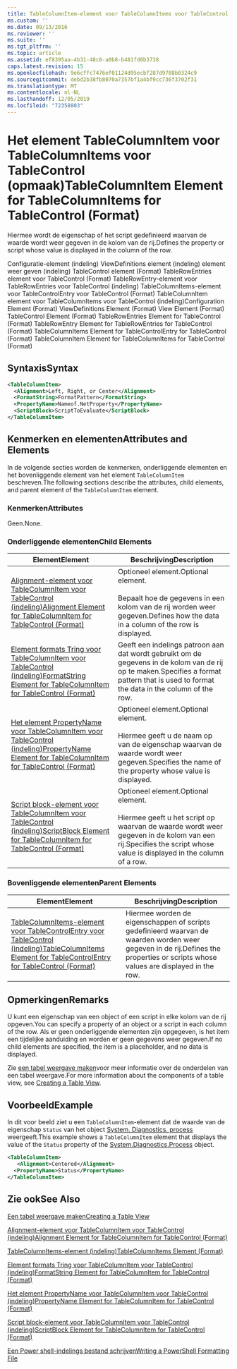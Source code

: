 ```yaml
---
title: TableColumnItem-element voor TableColumnItems voor TableControl (indeling) | Microsoft Docs
ms.custom: ''
ms.date: 09/13/2016
ms.reviewer: ''
ms.suite: ''
ms.tgt_pltfrm: ''
ms.topic: article
ms.assetid: ef8395aa-4b31-48c0-a0b8-b481fd0b3738
caps.latest.revision: 15
ms.openlocfilehash: 9e6cffc7476ef01124d95ecbf287d9788b0324c9
ms.sourcegitcommit: debd2b38fb8070a7357bf1a4bf9cc736f3702f31
ms.translationtype: MT
ms.contentlocale: nl-NL
ms.lasthandoff: 12/05/2019
ms.locfileid: "72358803"
---
```

# <a name="tablecolumnitem-element-for-tablecolumnitems-for-tablecontrol-format"></a><span data-ttu-id="ab630-102">Het element TableColumnItem voor TableColumnItems voor TableControl (opmaak)</span><span class="sxs-lookup"><span data-stu-id="ab630-102">TableColumnItem Element for TableColumnItems for TableControl (Format)</span></span>

<span data-ttu-id="ab630-103">Hiermee wordt de eigenschap of het script gedefinieerd waarvan de waarde wordt weer gegeven in de kolom van de rij.</span><span class="sxs-lookup"><span data-stu-id="ab630-103">Defines the property or script whose value is displayed in the column of the row.</span></span>

<span data-ttu-id="ab630-104">Configuratie-element (indeling) ViewDefinitions element (indeling) element weer geven (indeling) TableControl element (Format) TableRowEntries element voor TableControl (Format) TableRowEntry-element voor TableRowEntries voor TableControl (indeling) TableColumnItems-element voor TableControlEntry voor TableControl (Format) TableColumnItem element voor TableColumnItems voor TableControl (indeling)</span><span class="sxs-lookup"><span data-stu-id="ab630-104">Configuration Element (Format) ViewDefinitions Element (Format) View Element (Format) TableControl Element (Format) TableRowEntries Element for TableControl (Format) TableRowEntry Element for TableRowEntries for TableControl (Format) TableColumnItems Element for TableControlEntry for TableControl (Format) TableColumnItem Element for TableColumnItems for TableControl (Format)</span></span>

## <a name="syntax"></a><span data-ttu-id="ab630-105">Syntaxis</span><span class="sxs-lookup"><span data-stu-id="ab630-105">Syntax</span></span>

```xml
<TableColumnItem>
  <Alignment>Left, Right, or Center</Alignment>
  <FormatString>FormatPattern</FormatString>
  <PropertyName>Nameof.NetProperty</PropertyName>
  <ScriptBlock>ScriptToEvaluate</ScriptBlock>
</TableColumnItem>
```

## <a name="attributes-and-elements"></a><span data-ttu-id="ab630-106">Kenmerken en elementen</span><span class="sxs-lookup"><span data-stu-id="ab630-106">Attributes and Elements</span></span>

<span data-ttu-id="ab630-107">In de volgende secties worden de kenmerken, onderliggende elementen en het bovenliggende element van het element `TableColumnItem` beschreven.</span><span class="sxs-lookup"><span data-stu-id="ab630-107">The following sections describe the attributes, child elements, and parent element of the `TableColumnItem` element.</span></span>

### <a name="attributes"></a><span data-ttu-id="ab630-108">Kenmerken</span><span class="sxs-lookup"><span data-stu-id="ab630-108">Attributes</span></span>

<span data-ttu-id="ab630-109">Geen.</span><span class="sxs-lookup"><span data-stu-id="ab630-109">None.</span></span>

### <a name="child-elements"></a><span data-ttu-id="ab630-110">Onderliggende elementen</span><span class="sxs-lookup"><span data-stu-id="ab630-110">Child Elements</span></span>

|<span data-ttu-id="ab630-111">Element</span><span class="sxs-lookup"><span data-stu-id="ab630-111">Element</span></span>|<span data-ttu-id="ab630-112">Beschrijving</span><span class="sxs-lookup"><span data-stu-id="ab630-112">Description</span></span>|
|-------------|-----------------|
|[<span data-ttu-id="ab630-113">Alignment-element voor TableColumnItem voor TableControl (indeling)</span><span class="sxs-lookup"><span data-stu-id="ab630-113">Alignment Element for TableColumnItem for TableControl (Format)</span></span>](./alignment-element-for-tablecolumnitem-for-tablecontrol-format.md)|<span data-ttu-id="ab630-114">Optioneel element.</span><span class="sxs-lookup"><span data-stu-id="ab630-114">Optional element.</span></span><br /><br /> <span data-ttu-id="ab630-115">Bepaalt hoe de gegevens in een kolom van de rij worden weer gegeven.</span><span class="sxs-lookup"><span data-stu-id="ab630-115">Defines how the data in a column of the row is displayed.</span></span>|
|[<span data-ttu-id="ab630-116">Element formats Tring voor TableColumnItem voor TableControl (indeling)</span><span class="sxs-lookup"><span data-stu-id="ab630-116">FormatString Element for TableColumnItem for TableControl (Format)</span></span>](./formatstring-element-for-tablecolumnitem-for-tablecontrol-format.md)|<span data-ttu-id="ab630-117">Geeft een indelings patroon aan dat wordt gebruikt om de gegevens in de kolom van de rij op te maken.</span><span class="sxs-lookup"><span data-stu-id="ab630-117">Specifies a format pattern that is used to format the data in the column of the row.</span></span>|
|[<span data-ttu-id="ab630-118">Het element PropertyName voor TableColumnItem voor TableControl (indeling)</span><span class="sxs-lookup"><span data-stu-id="ab630-118">PropertyName Element for TableColumnItem for TableControl (Format)</span></span>](./propertyname-element-for-tablecolumnitem-for-tablecontrol-format.md)|<span data-ttu-id="ab630-119">Optioneel element.</span><span class="sxs-lookup"><span data-stu-id="ab630-119">Optional element.</span></span><br /><br /> <span data-ttu-id="ab630-120">Hiermee geeft u de naam op van de eigenschap waarvan de waarde wordt weer gegeven.</span><span class="sxs-lookup"><span data-stu-id="ab630-120">Specifies the name of the property whose value is displayed.</span></span>|
|[<span data-ttu-id="ab630-121">Script block-element voor TableColumnItem voor TableControl (indeling)</span><span class="sxs-lookup"><span data-stu-id="ab630-121">ScriptBlock Element for TableColumnItem for TableControl (Format)</span></span>](./scriptblock-element-for-tablecolumnitem-for-tablecontrol-format.md)|<span data-ttu-id="ab630-122">Optioneel element.</span><span class="sxs-lookup"><span data-stu-id="ab630-122">Optional element.</span></span><br /><br /> <span data-ttu-id="ab630-123">Hiermee geeft u het script op waarvan de waarde wordt weer gegeven in de kolom van een rij.</span><span class="sxs-lookup"><span data-stu-id="ab630-123">Specifies the script whose value is displayed in the column of a row.</span></span>|

### <a name="parent-elements"></a><span data-ttu-id="ab630-124">Bovenliggende elementen</span><span class="sxs-lookup"><span data-stu-id="ab630-124">Parent Elements</span></span>

|<span data-ttu-id="ab630-125">Element</span><span class="sxs-lookup"><span data-stu-id="ab630-125">Element</span></span>|<span data-ttu-id="ab630-126">Beschrijving</span><span class="sxs-lookup"><span data-stu-id="ab630-126">Description</span></span>|
|-------------|-----------------|
|[<span data-ttu-id="ab630-127">TableColumnItems-element voor TableControlEntry voor TableControl (indeling)</span><span class="sxs-lookup"><span data-stu-id="ab630-127">TableColumnItems Element for TableControlEntry for TableControl (Format)</span></span>](./tablecolumnitems-element-for-tablerowentry-for-tablecontrol-format.md)|<span data-ttu-id="ab630-128">Hiermee worden de eigenschappen of scripts gedefinieerd waarvan de waarden worden weer gegeven in de rij.</span><span class="sxs-lookup"><span data-stu-id="ab630-128">Defines the properties or scripts whose values are displayed in the row.</span></span>|

## <a name="remarks"></a><span data-ttu-id="ab630-129">Opmerkingen</span><span class="sxs-lookup"><span data-stu-id="ab630-129">Remarks</span></span>

<span data-ttu-id="ab630-130">U kunt een eigenschap van een object of een script in elke kolom van de rij opgeven.</span><span class="sxs-lookup"><span data-stu-id="ab630-130">You can specify a property of an object or a script in each column of the row.</span></span> <span data-ttu-id="ab630-131">Als er geen onderliggende elementen zijn opgegeven, is het item een tijdelijke aanduiding en worden er geen gegevens weer gegeven.</span><span class="sxs-lookup"><span data-stu-id="ab630-131">If no child elements are specified, the item is a placeholder, and no data is displayed.</span></span>

<span data-ttu-id="ab630-132">Zie [een tabel weergave maken](./creating-a-table-view.md)voor meer informatie over de onderdelen van een tabel weergave.</span><span class="sxs-lookup"><span data-stu-id="ab630-132">For more information about the components of a table view, see [Creating a Table View](./creating-a-table-view.md).</span></span>

## <a name="example"></a><span data-ttu-id="ab630-133">Voorbeeld</span><span class="sxs-lookup"><span data-stu-id="ab630-133">Example</span></span>

<span data-ttu-id="ab630-134">In dit voor beeld ziet u een `TableColumnItem`-element dat de waarde van de eigenschap `Status` van het object [System. Diagnostics. process](/dotnet/api/System.Diagnostics.Process) weergeeft.</span><span class="sxs-lookup"><span data-stu-id="ab630-134">This example shows a `TableColumnItem` element that displays the value of the `Status` property of the [System.Diagnostics.Process](/dotnet/api/System.Diagnostics.Process) object.</span></span>

```xml
<TableColumnItem>
   <Alignment>Centered</Alignment>
  <PropertyName>Status</PropertyName>
</TableColumnItem>

```

## <a name="see-also"></a><span data-ttu-id="ab630-135">Zie ook</span><span class="sxs-lookup"><span data-stu-id="ab630-135">See Also</span></span>

[<span data-ttu-id="ab630-136">Een tabel weergave maken</span><span class="sxs-lookup"><span data-stu-id="ab630-136">Creating a Table View</span></span>](./creating-a-table-view.md)

[<span data-ttu-id="ab630-137">Alignment-element voor TableColumnItem voor TableControl (indeling)</span><span class="sxs-lookup"><span data-stu-id="ab630-137">Alignment Element for TableColumnItem for TableControl (Format)</span></span>](./alignment-element-for-tablecolumnitem-for-tablecontrol-format.md)

[<span data-ttu-id="ab630-138">TableColumnItems-element (indeling)</span><span class="sxs-lookup"><span data-stu-id="ab630-138">TableColumnItems Element (Format)</span></span>](./tablecolumnitems-element-for-tablerowentry-for-tablecontrol-format.md)

[<span data-ttu-id="ab630-139">Element formats Tring voor TableColumnItem voor TableControl (indeling)</span><span class="sxs-lookup"><span data-stu-id="ab630-139">FormatString Element for TableColumnItem for TableControl (Format)</span></span>](./formatstring-element-for-tablecolumnitem-for-tablecontrol-format.md)

[<span data-ttu-id="ab630-140">Het element PropertyName voor TableColumnItem voor TableControl (indeling)</span><span class="sxs-lookup"><span data-stu-id="ab630-140">PropertyName Element for TableColumnItem for TableControl (Format)</span></span>](./propertyname-element-for-tablecolumnitem-for-tablecontrol-format.md)

[<span data-ttu-id="ab630-141">Script block-element voor TableColumnItem voor TableControl (indeling)</span><span class="sxs-lookup"><span data-stu-id="ab630-141">ScriptBlock Element for TableColumnItem for TableControl (Format)</span></span>](./scriptblock-element-for-tablecolumnitem-for-tablecontrol-format.md)

[<span data-ttu-id="ab630-142">Een Power shell-indelings bestand schrijven</span><span class="sxs-lookup"><span data-stu-id="ab630-142">Writing a PowerShell Formatting File</span></span>](./writing-a-powershell-formatting-file.md)
